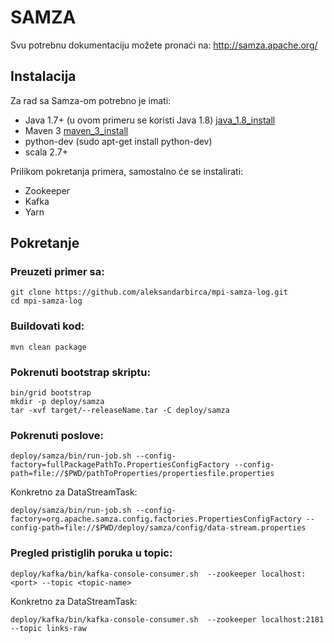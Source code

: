 # SAMZA

Svu potrebnu dokumentaciju možete pronaći na: http://samza.apache.org/

## Instalacija

Za rad sa Samza-om potrebno je imati:
* Java 1.7+ (u ovom primeru se koristi Java 1.8) [java_1.8_install](http://tecadmin.net/install-oracle-java-8-jdk-8-ubuntu-via-ppa/)
* Maven 3 [maven_3_install](http://stackoverflow.com/questions/15630055/how-to-install-maven-3-on-ubuntu-15-04-14-10-14-04-lts-13-10-13-04-12-10-12-04-b)
* python-dev (sudo apt-get install python-dev)
* scala 2.7+

Prilikom pokretanja primera, samostalno će se instalirati:
* Zookeeper
* Kafka
* Yarn

## Pokretanje

### Preuzeti primer sa: 
```
git clone https://github.com/aleksandarbirca/mpi-samza-log.git
cd mpi-samza-log
```

### Buildovati kod:
```
mvn clean package
```

### Pokrenuti bootstrap skriptu:
```
bin/grid bootstrap
mkdir -p deploy/samza
tar -xvf target/--releaseName.tar -C deploy/samza
```

### Pokrenuti poslove:
```
deploy/samza/bin/run-job.sh --config-factory=fullPackagePathTo.PropertiesConfigFactory --config-path=file://$PWD/pathToProperties/propertiesfile.properties 
```
Konkretno za DataStreamTask:
```
deploy/samza/bin/run-job.sh --config-factory=org.apache.samza.config.factories.PropertiesConfigFactory --config-path=file://$PWD/deploy/samza/config/data-stream.properties
```

### Pregled pristiglih poruka u topic:
```
deploy/kafka/bin/kafka-console-consumer.sh  --zookeeper localhost:<port> --topic <topic-name>
```
Konkretno za DataStreamTask:
```
deploy/kafka/bin/kafka-console-consumer.sh  --zookeeper localhost:2181 --topic links-raw
```
